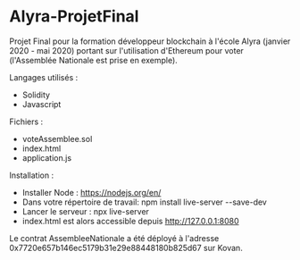 # Alyra-ProjetFinal

Projet Final pour la formation développeur blockchain à l'école Alyra (janvier 2020 - mai 2020)
portant sur l'utilisation d'Ethereum pour voter (l'Assemblée Nationale est prise en exemple).

Langages utilisés :
- Solidity
- Javascript


Fichiers :
- voteAssemblee.sol
- index.html
- application.js


Installation :
- Installer Node : https://nodejs.org/en/ 
- Dans votre répertoire de travail: npm install live-server --save-dev 
- Lancer le serveur : npx live-server
- index.html est alors accessible depuis http://127.0.0.1:8080

Le contrat AssembleeNationale a été déployé à l'adresse 0x7720e657b146ec5179b31e29e88448180b825d67 sur Kovan.
